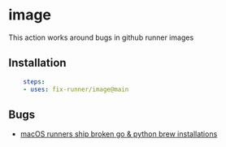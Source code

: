 # image

This action works around bugs in github runner images

## Installation

```yml
    steps:
    - uses: fix-runner/image@main
```

## Bugs

* [macOS runners ship broken go & python brew installations](https://github.com/actions/runner-images/pull/7710)
